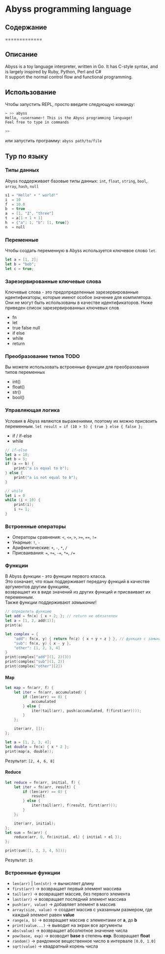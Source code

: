 # Abyss programming language

## Содержание
=============

## Описание
Abyss is a toy language interpreter, written in Go. It has C-style syntax, and is largely inspired by Ruby, Python, Perl and C#  
It support the normal control flow and functional programming.

## Использование
Чтобы запустить REPL, просто введите следующую команду:
```sh
~ >> abyss
Hello, <username>! This is the Abyss programming language!
Feel free to type in commands

>>
```

или запустить программу:
`abyss path/to/file`

## Тур по языку

### Типы данных

Abyss поддерживает базовые типы данных: `int`, `float`, `string`, `bool`, `array`, `hash`, `null`

```swift
s1 = "Hello" + " world!"
i  = 10
f  = 10.0
b  = true
a  = [1, "2", "three"]
t  = a[1 + 1 + 1]
h  = {"a": 1, "b": [1, true]}
n  = null
```

### Переменные
Чтобы создать переменную в Abyss используется ключевое слово `let`.

```swift
let a = [1, 2];
let b = "bob";
let c = true;
```

### Зарезервированные ключевые слова

Ключевые слова - это предопределенные зарезервированные идентификаторы, которые имеют особое значение для компилятора.  
Они не могут быть использованы в качестве идентификаторов. Ниже приведен список зарезервированных ключевых слов  

* fn
* let
* true false null
* if else
* while
* return

### Преобразование типов TODO

Вы можете использовать встроенные функции для преобразования типов переменных

* int()
* float()
* str()
* bool()

### Управляющая логика

Условия в Abyss являются выражениями, поэтому их можно присвоить переменным.
`let result = if (10 > 5) { true } else { false };`

* if / if-else
* while

```swift
// if-else
let a = 10;
let b = 5;
if (a == b) {
	print("a is equal to b");
} else {
	print("a is not equal to b");
}

// while
let i = 0
while (i < 10) {
	print(i);
	i += 1;
}
```

### Встроенные операторы

* Операторы сравнения: `<`, `<=`, `>`, `>=`, `==`, `!=`
* Унарные: `!`, `-`
* Арифметические: `+`, `-`, `*`, `/`
* Присваивания: `=`, `+=`, `-=`, `*=`, `/=`

### Функции

В Abyss функции - это функции первого класса.  
Это означает, что язык поддерживает передачу функций в качестве аргументов другим функциям,  
возвращает их в виде значений из других функций и присваивает их переменным.  
Также функции поддерживают *замыкание*!

```swift
// определить функцию
let add = fn(x) { x + 2; }; // return не обязателен
let a = [1, 2, add(1)];
print(a)

let complex = {
	"add": fn(x, y) { return fn(z) { x + y + z } }, // функция с замыканием!
	"sub": fn(x, y) { x - y },
	"other": [1, 2, 3, 4]
}
print(complex["add"](1, 2)(3))
print(complex["sub"](1, 2))
print(complex["other"][2])
```

#### Map

```swift
let map = fn(arr, f) {
	let iter = fn(arr, accumulated) {
		if (len(arr) == 0) {
			accumulated
		} else {
			iter(tail(arr), push(accumulated, f(first(arr))));
		}
	};

	iter(arr, []);
};

let a = [1, 2, 3, 4];
let double = fn(x) { x * 2 };
print(map(a, double));
```

Результат: `[2, 4, 6, 8]`

#### Reduce

```swift
let reduce = fn(arr, initial, f) {
	let iter = fn(arr, result) {
		if (len(arr) == 0) {
			result
		} else {
			iter(tail(arr), f(result, first(arr)));
		}
	};

	iter(arr, initial);
};
let sum = fn(arr) {
	reduce(arr, 0, fn(initial, el) { initial + el });
};

print(sum([1, 2, 3, 4, 5]));
```

Результат: `15`

### Встроенные функции
* `len(arr)` | `len(str)` -> вычисляет длину
* `first(arr)`			  -> возвращает первый элемент массива
* `tail(arr)`		      -> возвращает массив, без первого элемента
* `last(arr)`			  -> возвращает последний элемент массива
* `push(arr, value)`	  -> добавляет элемент в массив
* `array(size, value)`	  -> создает массив с указанным размером, где каждый элемент равен **value**
* `range(a, b)`			  -> возвращает массив с элементами от **a**, до **b**
* `print(value...)`       -> выводит на экран все аргументы
* `abs(value)`			  -> возвращает абсолютное значение числа
* `pow(base, exp)`		  -> возводит **base** в степень **exp**. Возвращает **float**
* `random()`			  -> рандомное вещественное число в интервале `[0.0, 1.0]`
* `sqrt(value)`           -> квадратный корень числа

